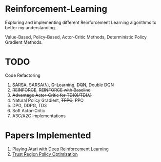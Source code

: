 # Reinforcement-Learning
Exploring and implementing different Reinforcement Learning algorithms to better my understanding.

Value-Based, Policy-Based, Actor-Critic Methods, Deterministic Policy Gradient Methods.

# TODO
Code Refactoring
1. ~~SARSA~~, SARSA(λ), ~~Q-Learning~~, ~~DQN~~, Double DQN
2. ~~REINFORCE~~, ~~REINFORCE with Baseline~~
3. ~~Advantage Actor-Critic for TD(0)/TD(λ)~~
4. Natural Policy Gradient, ~~TRPO~~, PPO
5. DPG, DDPG, TD3
6. Soft Actor-Critic
7. A3C/A2C implementations

# Papers Implemented
1. [Playing Atari with Deep Reinforcement Learning](https://www.cs.toronto.edu/~vmnih/docs/dqn.pdf)
2. [Trust Region Policy Optimization](https://arxiv.org/pdf/1502.05477.pdf)
